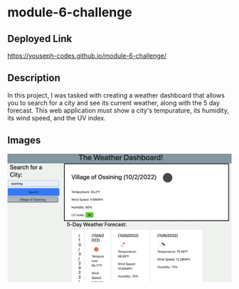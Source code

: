 # module-6-challenge

## Deployed Link
https://youseph-codes.github.io/module-6-challenge/

## Description

In this project, I was tasked with creating a weather dashboard that allows you to search for a city and see its current weather, along with the 5 day forecast. This web application must show a city's tempurature, its humidity, its wind speed, and the UV index. 

## Images

![](./assets/images/Screen%20Shot%202022-11-02%20at%2012.59.56%20AM.png)